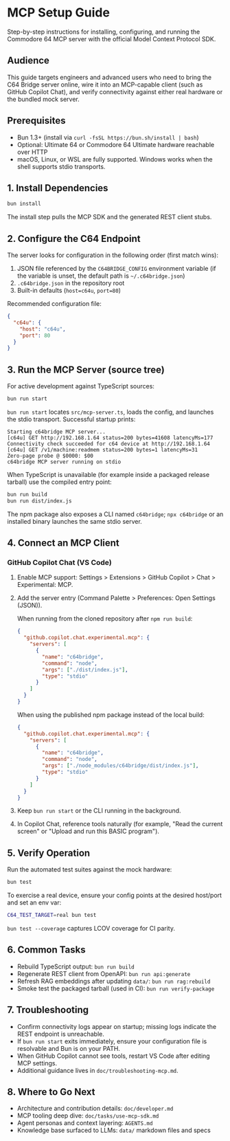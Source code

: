 # MCP Setup Guide

Step-by-step instructions for installing, configuring, and running the Commodore 64 MCP server with the official Model Context Protocol SDK.

## Audience

This guide targets engineers and advanced users who need to bring the C64 Bridge server online, wire it into an MCP-capable client (such as GitHub Copilot Chat), and verify connectivity against either real hardware or the bundled mock server.

## Prerequisites

- Bun 1.3+ (install via `curl -fsSL https://bun.sh/install | bash`)
- Optional: Ultimate 64 or Commodore 64 Ultimate hardware reachable over HTTP
- macOS, Linux, or WSL are fully supported. Windows works when the shell supports stdio transports.

## 1. Install Dependencies

```bash
bun install
```

The install step pulls the MCP SDK and the generated REST client stubs.

## 2. Configure the C64 Endpoint

The server looks for configuration in the following order (first match wins):

1. JSON file referenced by the `C64BRIDGE_CONFIG` environment variable (if the variable is unset, the default path is `~/.c64bridge.json`)
2. `.c64bridge.json` in the repository root
3. Built-in defaults (`host=c64u`, `port=80`)

Recommended configuration file:

```json
{
  "c64u": {
    "host": "c64u",
    "port": 80
  }
}
```

## 3. Run the MCP Server (source tree)

For active development against TypeScript sources:

```bash
bun run start
```

`bun run start` locates `src/mcp-server.ts`, loads the config, and launches the stdio transport. Successful startup prints:

```text
Starting c64bridge MCP server...
[c64u] GET http://192.168.1.64 status=200 bytes=41608 latencyMs=177
Connectivity check succeeded for c64 device at http://192.168.1.64
[c64u] GET /v1/machine:readmem status=200 bytes=1 latencyMs=31
Zero-page probe @ $0000: $00
c64bridge MCP server running on stdio
```

When TypeScript is unavailable (for example inside a packaged release tarball) use the compiled entry point:

```bash
bun run build
bun run dist/index.js
```

The npm package also exposes a CLI named `c64bridge`; `npx c64bridge` or an installed binary launches the same stdio server.

## 4. Connect an MCP Client

### GitHub Copilot Chat (VS Code)

1. Enable MCP support: Settings > Extensions > GitHub Copilot > Chat > Experimental: MCP.
2. Add the server entry (Command Palette > Preferences: Open Settings (JSON)).

   When running from the cloned repository after `npm run build`:

   ```json
   {
     "github.copilot.chat.experimental.mcp": {
       "servers": [
         {
           "name": "c64bridge",
           "command": "node",
           "args": ["./dist/index.js"],
           "type": "stdio"
         }
       ]
     }
   }
   ```

   When using the published npm package instead of the local build:

   ```json
   {
     "github.copilot.chat.experimental.mcp": {
       "servers": [
         {
           "name": "c64bridge",
           "command": "node",
           "args": ["./node_modules/c64bridge/dist/index.js"],
           "type": "stdio"
         }
       ]
     }
   }
   ```

3. Keep `bun run start` or the CLI running in the background.
4. In Copilot Chat, reference tools naturally (for example, "Read the current screen" or "Upload and run this BASIC program").

## 5. Verify Operation

Run the automated test suites against the mock hardware:

```bash
bun test
```

To exercise a real device, ensure your config points at the desired host/port and set an env var:

```bash
C64_TEST_TARGET=real bun test
```

`bun test --coverage` captures LCOV coverage for CI parity.

## 6. Common Tasks

- Rebuild TypeScript output: `bun run build`
- Regenerate REST client from OpenAPI: `bun run api:generate`
- Refresh RAG embeddings after updating `data/`: `bun run rag:rebuild`
- Smoke test the packaged tarball (used in CI): `bun run verify-package`

## 7. Troubleshooting

- Confirm connectivity logs appear on startup; missing logs indicate the REST endpoint is unreachable.
- If `bun run start` exits immediately, ensure your configuration file is resolvable and Bun is on your PATH.
- When GitHub Copilot cannot see tools, restart VS Code after editing MCP settings.
- Additional guidance lives in `doc/troubleshooting-mcp.md`.

## 8. Where to Go Next

- Architecture and contribution details: `doc/developer.md`
- MCP tooling deep dive: `doc/tasks/use-mcp-sdk.md`
- Agent personas and context layering: `AGENTS.md`
- Knowledge base surfaced to LLMs: `data/` markdown files and specs
